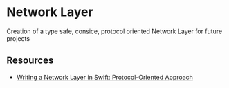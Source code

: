 # Network Layer
Creation of a type safe, consice, protocol oriented Network Layer for future projects

## Resources 
- [Writing a Network Layer in Swift: Protocol-Oriented Approach](https://malcolmkmd.medium.com/writing-network-layer-in-swift-protocol-oriented-approach-4fa40ef1f908)
 
